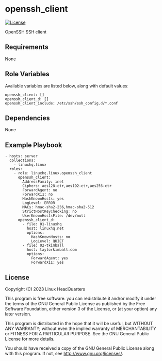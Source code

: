 # openssh\_client

[![License](https://img.shields.io/badge/license-GPLv3-lightgreen)](https://www.gnu.org/licenses/gpl-3.0.en.html#license-text)

OpenSSH SSH client

## Requirements

None

## Role Variables

Available variables are listed below, along with default values:

    openssh_client: []
    openssh_client_d: []
    openssh_client_include: /etc/ssh/ssh_config.d/*.conf

## Dependencies

None

## Example Playbook

    - hosts: server
      collections:
        - linuxhq.linux
      roles:
        - role: linuxhq.linux.openssh_client
          openssh_client:
            AddressFamily: inet
            Ciphers: aes128-ctr,aes192-ctr,aes256-ctr
            ForwardAgent: no
            ForwardX11: no
            HashKnownHosts: yes
            LogLevel: ERROR
            MACs: hmac-sha2-256,hmac-sha2-512
            StrictHostKeyChecking: no
            UserKnownHostsFile: /dev/null
          openssh_client_d:
            - file: 01-linuxhq
              host: linuxhq.net
              options:
                HashKnownHosts: no
                LogLevel: QUIET
            - file: 02-tkimball
              host: taylorkimball.com
              options:
                ForwardAgent: yes
                ForwardX11: yes

## License

Copyright (C) 2023 Linux HeadQuarters

This program is free software: you can redistribute it and/or modify
it under the terms of the GNU General Public License as published by
the Free Software Foundation, either version 3 of the License, or
(at your option) any later version.

This program is distributed in the hope that it will be useful,
but WITHOUT ANY WARRANTY; without even the implied warranty of
MERCHANTABILITY or FITNESS FOR A PARTICULAR PURPOSE. See the
GNU General Public License for more details.

You should have received a copy of the GNU General Public License
along with this program. If not, see <http://www.gnu.org/licenses/>.

